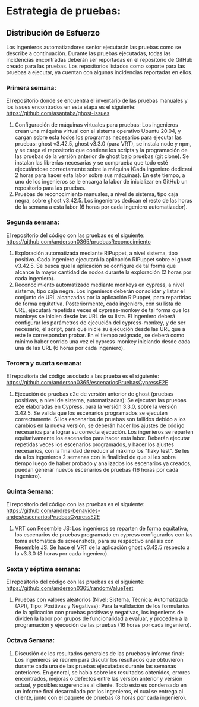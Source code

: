 # Estrategia de pruebas:

## Distribución de Esfuerzo
Los ingenieros automatizadores senior ejecutarán las pruebas como se describe a continuación. Durante las pruebas ejecutadas, todas las incidencias encontradas deberán ser reportadas en el repositorio de GitHub creado para las pruebas. Los repositorios listados como soporte para las pruebas a ejecutar, ya cuentan con algunas incidencias reportadas en ellos.
### Primera semana: 
El repositorio donde se encuentra el inventario de las pruebas  manuales y los issues encontrados en esta etapa es el siguiente: https://github.com/asantaba/ghost-issues <br>
1. Configuración de máquinas virtuales para pruebas: Los ingenieros crean una máquina virtual con el sistema operativo Ubuntu 20.04, y cargan sobre esta todos los programas necesarios para ejecutar las pruebas: ghost v3.42.5, ghost v3.3.0 (para VRT), se instala node y npm, y se carga el repositorio que contiene los scripts y la programación de las pruebas de la versión anterior de ghost bajo pruebas (git clone). Se instalan las librerías necesarias y se comprueba que todo esté ejecutándose correctamente sobre la máquina (Cada ingeniero dedicará 2 horas para hacer esta labor sobre sus máquinas). En este tiempo, a uno de los ingenieros se le encarga la labor de inicializar en GitHub un repositorio para las pruebas.
2. Pruebas de reconocimiento manuales, a nivel de sistema, tipo caja negra, sobre ghost v3.42.5. Los ingenieros dedican el resto de las horas de la semana a esta labor (6 horas por cada ingeniero automatizador). 
### Segunda semana:
El repositorio del código con las pruebas es el siguiente: https://github.com/anderson0365/pruebasReconocimiento <br>
1. Exploración automatizada mediante RIPuppet, a nivel sistema, tipo positivo. Cada ingeniero ejecutará la aplicación RIPuppet sobre el ghost v3.42.5. Se busca que la aplicación se configure de tal forma que alcance la mayor cantidad de nodos durante la exploración (2 horas por cada ingeniero). 
2. Reconocimiento automatizado mediante monkeys en cypress, a nivel sistema, tipo caja negra. Los ingenieros deberán consolidar y listar el conjunto de URL alcanzadas por la aplicación RIPuppet, para repartirlas de forma equitativa. Posteriormente, cada ingeniero, con su lista de URL, ejecutará repetidas veces el cypress-monkey de tal forma que los monkeys se inicien desde las URL de su lista. El ingeniero deberá configurar los parámetros de ejecución del cypress-monkey, y de ser necesario, el script, para que inicie su ejecución desde las URL que a este le correspondan probar. En el tiempo asignado, se deberá como mínimo haber corrido una vez el cypress-monkey iniciando desde cada una de las URL (6 horas por cada ingeniero). 
### Tercera y cuarta semana: 
El repositoria del código asociado a las prueba es el siguiente: https://github.com/anderson0365/escenariosPruebasCypressE2E <br>
1. Ejecución de pruebas e2e de versión anterior de ghost (pruebas positivas, a nivel de sistema, automatizadas): Se ejecutan las pruebas e2e elaboradas en Cypress, para la versión 3.3.0, sobre la versión 3.42.5. Se valida que los escenarios programados se ejecuten correctamente. Si los escenarios de pruebas son fallidos debido a los cambios en la nueva versión, se deberán hacer los ajustes de código necesarios para lograr su correcta ejecución. Los ingenieros se reparten equitativamente los escenarios para hacer esta labor. Deberán ejecutar repetidas veces los escenarios programados, y hacer los ajustes necesarios, con la finalidad de reducir al máximo los  “flaky test”. Se les da a los ingenieros 2 semanas con la finalidad de que si les sobra tiempo luego de haber probado y analizados los escenarios ya creados, puedan generar nuevos escenarios de pruebas (16 horas por cada ingeniero). 
### Quinta Semana: 
El repositorio del código con las pruebas es el siguiente: https://github.com/andres-benavides-andes/escenariosPruebasCypressE2E <br>
1. VRT con Resemble JS: Los ingenieros se reparten de forma equitativa, los escenarios de pruebas programado en cypress configurados con las toma automática de screenshots, para su respectivo análisis con Resemble JS. Se hace el VRT de la aplicación ghost v3.42.5 respecto a la v3.3.0 (8 horas por cada ingeniero). 
### Sexta y séptima semana:
El repositorio del código con las pruebas es el siguiente: https://github.com/anderson0365/randomValueTest 
1. Pruebas con valores aleatorios (Nivel: Sistema, Técnica: Automatizada (API), Tipo: Positivas y Negativas): Para la validación de los formularios de la aplicación con pruebas positivas y negativas, los ingenieros de dividen la labor por grupos de funcionalidad a evaluar, y proceden a la programación y ejecución de las pruebas (16 horas por cada ingeniero). 
### Octava Semana:
1. Discusión de los resultados generales de las pruebas y informe final: Los ingenieros se reúnen para discutir los resultados que obtuvieron durante cada una de las pruebas ejecutadas durante las semanas anteriores. En general, se habla sobre los resultados obtenidos, errores encontrados, mejoras o defectos entre las versión anterior y versión actual, y posibles sugerencias al cliente. Todo esto es condensado en un informe final desarrollado por los ingenieros, el cual se entrega al cliente, junto con el paquete de pruebas (8 horas por cada ingeniero).
